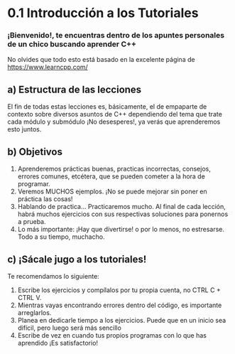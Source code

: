 # 0.1 Introducción a los Tutoriales
### ¡Bienvenido!, te encuentras dentro de los apuntes personales de un chico buscando aprender C++
No olvides que todo esto está basado en la excelente página de https://www.learncpp.com/
## a) Estructura de las lecciones
El fin de todas estas lecciones es, básicamente, el de empaparte de contexto sobre diversos asuntos de C++ dependiendo del tema que trate cada módulo y submódulo ¡No desesperes!, ya verás que aprenderemos esto juntos.
## b) Objetivos
1. Aprenderemos prácticas buenas, practicas incorrectas, consejos, errores comunes, etcétera, que se pueden cometer a la hora de programar.
2. Veremos MUCHOS ejemplos. ¡No se puede mejorar sin poner en práctica las cosas!
3. Hablando de practica... Practicaremos mucho. Al final de cada lección, habrá muchos ejercicios con sus respectivas soluciones para ponernos a prueba.
4. Lo más importante: ¡Hay que divertirse! o por lo menos, no estresarse. Todo a su tiempo, muchacho.
## c) ¡Sácale jugo a los tutoriales!
Te recomendamos lo siguiente:
1. Escribe los ejercicios y compílalos por tu propia cuenta, no CTRL C + CTRL V.
2. Mientras vayas encontrando errores dentro del código, es importante arreglarlos.
3. Planea en dedicarle tiempo a los ejercicios. Puede que en un inicio sea difícil, pero luego será más sencillo
4. Escribe de vez en cuando tus propios programas con lo que has aprendido ¡Es satisfactorio!
